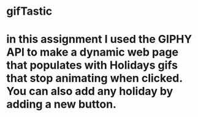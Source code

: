 # gifTastic

# in this assignment I used the GIPHY API to make a dynamic web page that populates with Holidays gifs that stop animating when clicked. You can also add any holiday by adding a new button. 
